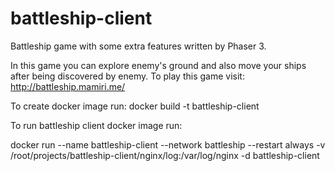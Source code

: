 # battleship-client
Battleship game with some extra features written by Phaser 3.

In this game you can explore enemy's ground and also move your ships after being discovered by enemy.
To play this game visit: http://battleship.mamiri.me/

To create docker image run:
docker build -t battleship-client

To run battleship client docker image run:

docker run --name battleship-client --network battleship --restart always -v /root/projects/battleship-client/nginx/log:/var/log/nginx -d battleship-client